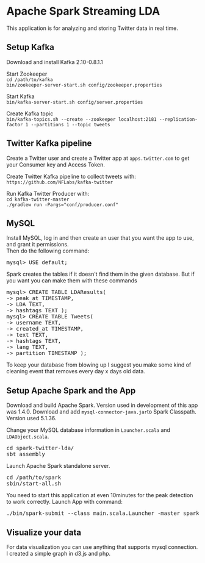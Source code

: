 Apache Spark Streaming LDA
==========================
This application is for analyzing and storing Twitter data in real time.

Setup Kafka
-----------
Download and install Kafka 2.10-0.8.1.1  

Start Zookeeper  
``cd /path/to/kafka``  
``bin/zookeeper-server-start.sh config/zookeeper.properties``

Start Kafka  
``bin/kafka-server-start.sh config/server.properties``

Create Kafka topic  
``bin/kafka-topics.sh --create --zookeeper localhost:2181 --replication-factor 1 --partitions 1 --topic tweets``

Twitter Kafka pipeline
----------------------------
Create a Twitter user and create a Twitter app at ``apps.twitter.com`` to get your Consumer key and Access Token.

Create Twitter Kafka pipeline to collect tweets with:  
``https://github.com/NFLabs/kafka-twitter`` 

Run Kafka Twitter Producer with:  
`cd kafka-twitter-master`  
``./gradlew run -Pargs="conf/producer.conf"``

MySQL
-----
Install MySQL, log in and then create an user that you want the app to use, and grant it permissions.  
Then do the following command:
<pre>
mysql&gt; USE default;
</pre>  
Spark creates the tables if it doesn't find them in the given database.  But if you want you can make them with these commands
<pre>
mysql&gt; CREATE TABLE LDAResults(
-&gt; peak_at TIMESTAMP, 
-&gt; LDA TEXT,  
-&gt; hashtags TEXT );
mysql&gt; CREATE TABLE Tweets(
-&gt; username TEXT,
-&gt; created_at TIMESTAMP, 
-&gt; text TEXT,
-&gt; hashtags TEXT, 
-&gt; lang TEXT,
-&gt; partition TIMESTAMP ); 
</pre> 

To keep your database from blowing up I suggest you make some kind of cleaning event that removes every day x days old data.

Setup Apache Spark and the App
--------------------------------------------
Download and build Apache Spark. Version used in development of this app was  1.4.0.
Download and add ``mysql-connector-java.jar``to Spark Classpath. Version used 5.1.36.  

Change your MySQL database information in ``Launcher.scala`` and ``LDAObject.scala``.

<pre>
cd spark-twitter-lda/
sbt assembly
</pre>

Launch Apache Spark standalone server.
<pre>
cd /path/to/spark
sbin/start-all.sh
</pre>

You need to start this application at even 10minutes for the peak detection to work correctly.
Launch App with command:
<pre>
./bin/spark-submit --class main.scala.Launcher -master spark://localhost.localdomain:7077 /path/to/sparktwitterlda.jar
</pre>

Visualize your data
-------------------
For data visualization you can use anything that supports mysql connection. 
I created a simple graph in d3.js and php. 
